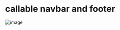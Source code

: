 # callable navbar and footer
![image](https://github.com/yapariel/web-template-react/assets/98309916/60e53bc3-3f2d-40fb-9f6d-0e173ca5af30)
